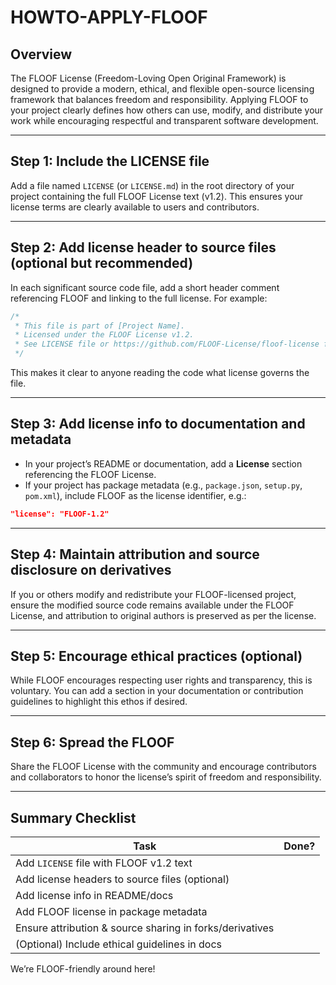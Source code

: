 # HOWTO-APPLY-FLOOF

## Overview

The FLOOF License (Freedom-Loving Open Original Framework) is designed to provide a modern, ethical, and flexible open-source licensing framework that balances freedom and responsibility. Applying FLOOF to your project clearly defines how others can use, modify, and distribute your work while encouraging respectful and transparent software development.

---

## Step 1: Include the LICENSE file

Add a file named `LICENSE` (or `LICENSE.md`) in the root directory of your project containing the full FLOOF License text (v1.2). This ensures your license terms are clearly available to users and contributors.

---

## Step 2: Add license header to source files (optional but recommended)

In each significant source code file, add a short header comment referencing FLOOF and linking to the full license. For example:

```c
/*
 * This file is part of [Project Name].
 * Licensed under the FLOOF License v1.2.
 * See LICENSE file or https://github.com/FLOOF-License/floof-license for details.
 */
```

This makes it clear to anyone reading the code what license governs the file.

---

## Step 3: Add license info to documentation and metadata

* In your project’s README or documentation, add a **License** section referencing the FLOOF License.
* If your project has package metadata (e.g., `package.json`, `setup.py`, `pom.xml`), include FLOOF as the license identifier, e.g.:

```json
"license": "FLOOF-1.2"
```

---

## Step 4: Maintain attribution and source disclosure on derivatives

If you or others modify and redistribute your FLOOF-licensed project, ensure the modified source code remains available under the FLOOF License, and attribution to original authors is preserved as per the license.

---

## Step 5: Encourage ethical practices (optional)

While FLOOF encourages respecting user rights and transparency, this is voluntary. You can add a section in your documentation or contribution guidelines to highlight this ethos if desired.

---

## Step 6: Spread the FLOOF

Share the FLOOF License with the community and encourage contributors and collaborators to honor the license’s spirit of freedom and responsibility.

---

## Summary Checklist

| Task                                                     | Done? |
| -------------------------------------------------------- | ----- |
| Add `LICENSE` file with FLOOF v1.2 text                  |       |
| Add license headers to source files (optional)           |       |
| Add license info in README/docs                          |       |
| Add FLOOF license in package metadata                    |       |
| Ensure attribution & source sharing in forks/derivatives |       |
| (Optional) Include ethical guidelines in docs            |       |

We’re FLOOF-friendly around here!
